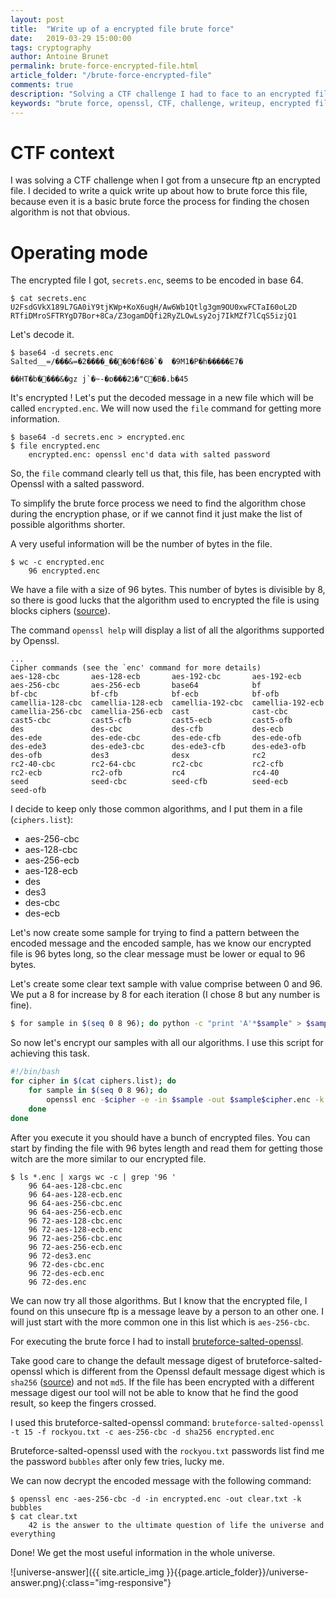 ```yaml
---
layout: post
title:  "Write up of a encrypted file brute force"
date:   2019-03-29 15:00:00
tags: cryptography
author: Antoine Brunet
permalink: brute-force-encrypted-file.html
article_folder: "/brute-force-encrypted-file"
comments: true
description: "Solving a CTF challenge I had to face to an encrypted file, and I had to brute force it, this article is a quick write up of my process"
keywords: "brute force, openssl, CTF, challenge, writeup, encrypted file, cryptography"
---
```


# CTF context

I was solving a CTF challenge when I got from a unsecure ftp an encrypted file.
I decided to write a quick write up about how to brute force this file, because even it is a basic brute force the process for finding the chosen algorithm is not that obvious.

# Operating mode

The encrypted file I got, `secrets.enc`, seems to be encoded in base 64.

```
$ cat secrets.enc
U2FsdGVkX189L7GA0iY9tjKWp+KoX6ugH/Aw6Wb1Qtlg3gm9OU0xwFCTaI60oL2D
RTfiDMroSFTRYgD7Bor+8Ca/Z3ogamDQfi2RyZLOwLsy2oj7IkMZf7lCqS5izjQ1
```

Let's decode it.

```
$ base64 -d secrets.enc
Salted__=/���&=�2����_���0�f�B�`�	�9M1�P�h�����E7�
                                                        ��HT�b����&�gz j`�~-�ɒ���2ڈ�"C�B�.b�45
```

It's encrypted ! Let's put the decoded message in a new file which will be called `encrypted.enc`. We will now used the `file` command for getting more information.

```
$ base64 -d secrets.enc > encrypted.enc
$ file encrypted.enc
    encrypted.enc: openssl enc'd data with salted password
```

So, the `file` command clearly tell us that, this file, has been encrypted with Openssl with a salted password.

To simplify the brute force process we need to find the algorithm chose during the encryption phase, or if we cannot find it just make the list of possible algorithms shorter.

A very useful information will be the number of bytes in the file.

```
$ wc -c encrypted.enc
    96 encrypted.enc
```

We have a file with a size of 96 bytes. This number of bytes is divisible by 8, so there is good lucks that the algorithm used to encrypted the file is using blocks ciphers ([source](https://en.wikipedia.org/wiki/Block_size_(cryptography))).

The command `openssl help` will display a list of all the algorithms supported by Openssl.

```
...
Cipher commands (see the `enc' command for more details)
aes-128-cbc       aes-128-ecb       aes-192-cbc       aes-192-ecb
aes-256-cbc       aes-256-ecb       base64            bf
bf-cbc            bf-cfb            bf-ecb            bf-ofb
camellia-128-cbc  camellia-128-ecb  camellia-192-cbc  camellia-192-ecb
camellia-256-cbc  camellia-256-ecb  cast              cast-cbc
cast5-cbc         cast5-cfb         cast5-ecb         cast5-ofb
des               des-cbc           des-cfb           des-ecb
des-ede           des-ede-cbc       des-ede-cfb       des-ede-ofb
des-ede3          des-ede3-cbc      des-ede3-cfb      des-ede3-ofb
des-ofb           des3              desx              rc2
rc2-40-cbc        rc2-64-cbc        rc2-cbc           rc2-cfb
rc2-ecb           rc2-ofb           rc4               rc4-40
seed              seed-cbc          seed-cfb          seed-ecb
seed-ofb
```

I decide to keep only those common algorithms, and I put them in a file (`ciphers.list`):

- aes-256-cbc
- aes-128-cbc
- aes-256-ecb
- aes-128-ecb
- des
- des3
- des-cbc
- des-ecb

Let's now create some sample for trying to find a pattern between the encoded message and the encoded sample, has we know our encrypted file is 96 bytes long, so the clear message must be lower or equal to 96 bytes.

Let's create some clear text sample with value comprise between 0 and 96.
We put a 8 for increase by 8 for each iteration (I chose 8 but any number is fine).

```sh
$ for sample in $(seq 0 8 96); do python -c "print 'A'*$sample" > $sample; done
```

So now let's encrypt our samples with all our algorithms.
I use this script for achieving this task.

```sh
#!/bin/bash
for cipher in $(cat ciphers.list); do
    for sample in $(seq 0 8 96); do
        openssl enc -$cipher -e -in $sample -out $sample$cipher.enc -k whyDudewhy
    done
done
```
After you execute it you should have a bunch of encrypted files.
You can start by finding the file with 96 bytes length and read them for getting those witch are the more similar to our encrypted file.

```
$ ls *.enc | xargs wc -c | grep '96 '
    96 64-aes-128-cbc.enc
    96 64-aes-128-ecb.enc
    96 64-aes-256-cbc.enc
    96 64-aes-256-ecb.enc
    96 72-aes-128-cbc.enc
    96 72-aes-128-ecb.enc
    96 72-aes-256-cbc.enc
    96 72-aes-256-ecb.enc
    96 72-des3.enc
    96 72-des-cbc.enc
    96 72-des-ecb.enc
    96 72-des.enc
```

We can now try all those algorithms.
But I know that the encrypted file, I found on this unsecure ftp is a message leave by a person to an other one.
I will just start with the more common one in this list which is `aes-256-cbc`.

For executing the brute force I had to install [bruteforce-salted-openssl](https://github.com/glv2/bruteforce-salted-openssl).

Take good care to change the default message digest of bruteforce-salted-openssl which is different from the Openssl default message digest which is `sha256` ([source](https://www.openssl.org/docs/man1.1.1/man1/dgst.html)) and not `md5`. If the file has been encrypted with a different message digest our tool will not be able to know that he find the good result, so keep the fingers crossed.

I used this bruteforce-salted-openssl command: `bruteforce-salted-openssl -t 15 -f rockyou.txt -c aes-256-cbc -d sha256 encrypted.enc`

Bruteforce-salted-openssl used with the `rockyou.txt` passwords list find me the password `bubbles` after only few tries, lucky me.

We can now decrypt the encoded message with the following command:

```
$ openssl enc -aes-256-cbc -d -in encrypted.enc -out clear.txt -k bubbles
$ cat clear.txt
    42 is the answer to the ultimate question of life the universe and everything
```

Done! We get the most useful information in the whole universe.

![universe-answer]({{ site.article_img }}{{page.article_folder}}/universe-answer.png){:class="img-responsive"}